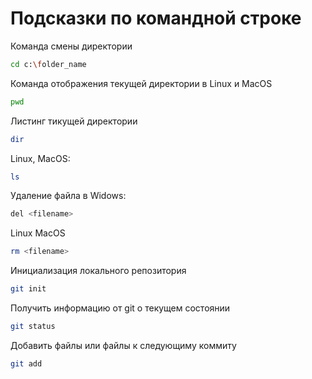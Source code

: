 # Подсказки по командной строке

Команда смены директории 
```sh
cd c:\folder_name
```
Команда отображения текущей директории в Linux и MacOS
```sh
pwd
```
Листинг тикущей директории
```sh
dir
```
Linux, MacOS:
```sh
ls
```
Удаление файла в Widows:
```sh
del <filename>
```
Linux MacOS
```sh
rm <filename>
```
Инициализация локального репозитория
```sh
git init
```
Получить информацию от git о текущем состоянии
```sh
git status
```
Добавить файлы или файлы к следующиму коммиту
```sh
git add
```